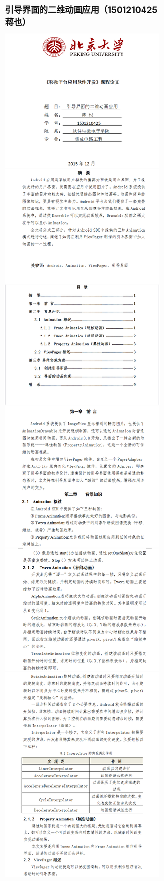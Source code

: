 # 引导界面的二维动画应用（1501210425 蒋也）

![](jy_01.png)![](jy_021.png)
![](jy_032.png)![](jy_041.png)
![](jy_51.png)![](jy_61.png)
![](jy_71.png)